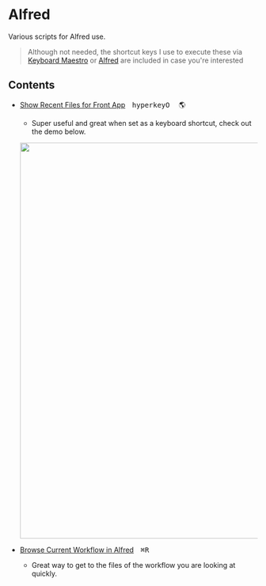 # Alfred

Various scripts for Alfred use.

> Although not needed, the shortcut keys I use to execute these via [Keyboard Maestro][kmapp] or [Alfred][alfredapp] are included in case you're interested

## Contents

- [Show Recent Files for Front App][f87hsj34]&emsp;<kbd>hyperkey</kbd><kbd>O</kbd>&emsp; :earth_americas:
    - Super useful and great when set as a keyboard shortcut, check out the demo below.

    <p><img src="../imgs/alfred-recentfilesdemo.gif" width="800"</p>

- [Browse Current Workflow in Alfred][6274c240]&emsp;<kbd>⌘</kbd><kbd>R</kbd>
    - Great way to get to the files of the workflow you are looking at quickly.

[f87hsj34]: ./Show-Recent-Files-for-Front-App.applescript
[6274c240]: ./Browse-Current-Workflow-in-Alfred.applescript
[kmapp]: https://www.keyboardmaestro.com/
[alfredapp]: https://www.alfredapp.com/
